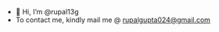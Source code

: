 - 👋 Hi, I’m @rupal13g
- To contact me, kindly mail me @ rupalgupta024@gmail.com

<!---
rupal13g/rupal13g is a ✨ special ✨ repository because its `README.md` (this file) appears on your GitHub profile.
You can click the Preview link to take a look at your changes.
--->
